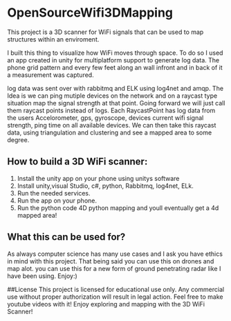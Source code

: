 # OpenSourceWifi3DMapping
This project is a 3D scanner for WiFi signals that can be used to map structures within an enviroment.

I built this thing to visualize how WiFi moves through space. To do so I used an app created in unity for multiplatform support to generate log data. The phone grid pattern and every few feet along an wall infront and in back of it a measurement was captured.

log data was sent over with rabbitmq and ELK using log4net and amqp. 
The Idea is we can ping mutiple devices on the network and on a raycast type situation map the signal strength at that point.
Going forward we will just call them raycast points instead of logs. 
Each RaycastPoint has log data from the users Accelorometer, gps, gyroscope, devices current wifi signal strength, ping time on all available devices. 
We can then take this raycast data, using triangulation and clustering and see a mapped area to some degree. 



## How to build a 3D WiFi scanner:
1. Install the unity app on your phone using unitys software
2. Install unity,visual Studio, c#, python, Rabbitmq, log4net, ELk. 
3. Run the needed services. 
4. Run the app on your phone.
5. Run the python code 4D python mapping and youll eventually get a 4d mapped area! 


## What this can be used for?
As always computer science has many use cases and I ask you have ethics in mind with this project. 
That being said you can use this on drones and map alot. 
you can use this for a new form of ground penetrating radar like I have been using. 
Enjoy:) 

##License
This project is licensed for educational use only.
Any commercial use without proper authorization will result in legal action.
Feel free to make youtube videos with it! 
Enjoy exploring and mapping with the 3D WiFi Scanner!
